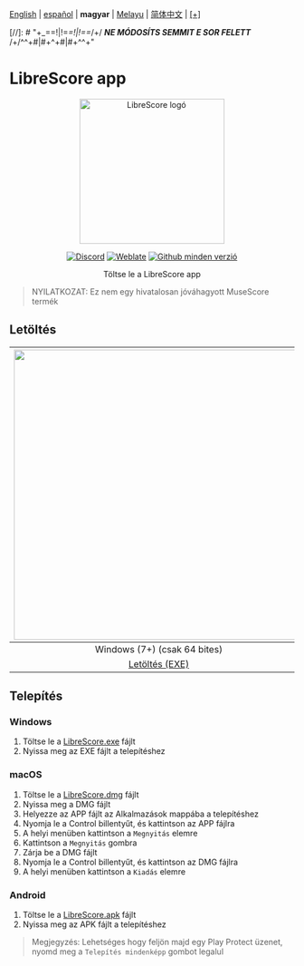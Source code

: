 <div dir="ltr" align="left">

&#8206;[English](/docs/en/README.md) | &#8206;[español](/docs/es/LÉAME.md) | &#8206;**magyar** | &#8206;[Melayu](/docs/ms/BACASAYA.md) | &#8206;[简体中文](/docs/zh-Hans/自述文件.md) | &#8206;[[+]](https://librescore.ddns.net/projects/librescore/docs)

[//]: # "\+\_==!|!=_=!|!==_/+/ ***NE MÓDOSÍTS SEMMIT E SOR FELETT*** /+/^^+#|#+^+#|#+^^\+\"

# LibreScore app

<div align="center">

<img src="https://github.com/LibreScore/dl-musescore/raw/master/images/logo.png" width="256" alt="LibreScore logó">

[![Discord](https://img.shields.io/discord/774491656643674122?color=5865F2&label=&labelColor=555555&logo=discord&logoColor=FFFFFF)](https://discord.gg/DKu7cUZ4XQ) [![Weblate](https://librescore.ddns.net/widgets/librescore/-/app-librescore/svg-badge.svg)](https://librescore.ddns.net/engage/librescore) [![Github minden verzió](https://img.shields.io/github/downloads/LibreScore/app-librescore/total.svg?label=Letöltések)](https://github.com/LibreScore/app-librescore/releases/latest)

Töltse le a LibreScore app

</div>

> NYILATKOZAT: Ez nem egy hivatalosan jóváhagyott MuseScore termék

## Letöltés

| <img src="https://upload.wikimedia.org/wikipedia/commons/e/e2/Windows_logo_and_wordmark_-_2021.svg" width="512"> | <img src="https://upload.wikimedia.org/wikipedia/commons/2/21/MacOS_wordmark_%282017%29.svg" width="512"> |   <img src="https://upload.wikimedia.org/wikipedia/commons/3/31/Android_robot_head.svg" width="512">   |
| :--------------------------------------------------------------------------------------------------------------: | :-------------------------------------------------------------------------------------------------------: | :----------------------------------------------------------------------------------------------------: |
|                                            Windows (7+) (csak 64 bites)                                            |                                        macOS (10.11+) (Rosetta 2)                                         |                                             Android (6.0+)                                             |
|      [Letöltés (EXE)](https://github.com/LibreScore/app-librescore/releases/latest/download/LibreScore.exe)      |  [Letöltés (DMG)](https://github.com/LibreScore/app-librescore/releases/latest/download/LibreScore.dmg)   | [Letöltés (APK)](https://github.com/LibreScore/app-librescore/releases/latest/download/LibreScore.apk) |

## Telepítés

### Windows

1. Töltse le a [LibreScore.exe](https://github.com/LibreScore/app-librescore/releases/latest/download/LibreScore.exe) fájlt
2. Nyissa meg az EXE fájlt a telepítéshez

### macOS

1. Töltse le a [LibreScore.dmg](https://github.com/LibreScore/app-librescore/releases/latest/download/LibreScore.dmg) fájlt
2. Nyissa meg a DMG fájlt
3. Helyezze az APP fájlt az Alkalmazások mappába a telepítéshez
4. Nyomja le a Control billentyűt, és kattintson az APP fájlra
5. A helyi menüben kattintson a `Megnyitás` elemre
6. Kattintson a `Megnyitás` gombra
7. Zárja be a DMG fájlt
8. Nyomja le a Control billentyűt, és kattintson az DMG fájlra
9. A helyi menüben kattintson a `Kiadás` elemre

### Android

1. Töltse le a [LibreScore.apk](https://github.com/LibreScore/app-librescore/releases/latest/download/LibreScore.apk) fájlt
2. Nyissa meg az APK fájlt a telepítéshez

> Megjegyzés: Lehetséges hogy feljön majd egy Play Protect üzenet, nyomd meg a `Telepítés mindenképp` gombot legalul

</div>
